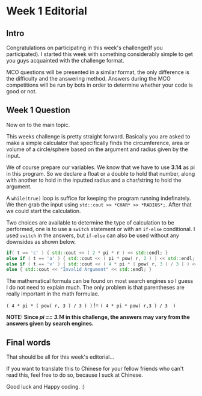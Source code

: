 Week 1 Editorial
================

Intro
-----
Congratulations on participating in this week's challenge(If you participated). I started this week with something considerably simple to get you guys acquainted with the challenge format.

MCO questions will be presented in a similar format, the only difference is the difficulty and the answering method. Answers during the MCO competitions will be run by bots in order to determine whether your code is good or not.

Week 1 Question
----------------
Now on to the main topic.

This weeks challenge is pretty straight forward. Basically you are asked to make a simple calculator that specifically finds the circumference, area or volume of a circle/sphere based on the argument and radius given by the input.

We of course prepare our variables. We know that we have to use **3.14** as pi in this program. So we declare a float or a double to hold that number, along with another to hold in the inputted radius and a char/string to hold the argument.

A ```while(true)``` loop is suffice for keeping the program running indefinately. We then grab the input using ```std::cout >> *CHAR* >> *RADIUS*;```. After that we could start the calculation.

Two choices are available to determine the type of calculation to be performed, one is to use a ```switch``` statement or with an ```if-else``` conditional. I used ```switch``` in the answers, but ```if-else``` can also be used without any downsides as shown below.
```C++
if( t == 'c' ) { std::cout << ( 2 * pi * r ) << std::endl; }
else if ( t == 'a' ) { std::cout << ( pi * pow( r, 2 ) ) << std::endl; }
else if ( t == 'v' ) { std::cout << ( 4 * pi * ( pow( r, 3 ) / 3 ) ) << std::endl; }
else { std::cout << "Invalid Argument" << std::endl; }
```
The mathematical formula can be found on most search engines so I guess I do not need to explain much. The only problem is that parentheses are really important in the math formulae.

```( 4 * pi * ( pow( r, 3 ) / 3 ) )``` != ```( 4 * pi * pow( r,3 ) / 3  )```

**NOTE: Since *pi == 3.14* in this challenge, the answers may vary from the answers given by search engines.**


Final words
-----------
That should be all for this week's editorial...

If you want to translate this to Chinese for your fellow friends who can't read this, feel free to do so, because I suck at Chinese.

Good luck and Happy coding. :)



